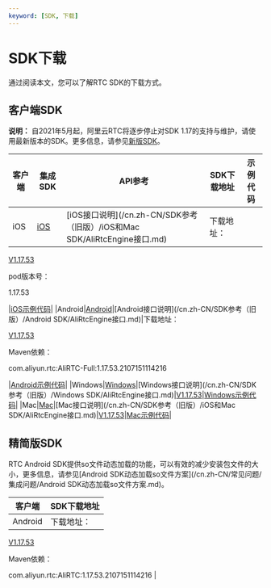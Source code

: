 ```yaml
---
keyword: [SDK, 下载]
---
```


# SDK下载

通过阅读本文，您可以了解RTC SDK的下载方式。

## 客户端SDK

**说明：** 自2021年5月起，阿里云RTC将逐步停止对SDK 1.17的支持与维护，请使用最新版本的SDK。更多信息，请参见[新版SDK](/cn.zh-CN/SDK参考/SDK下载.md)。

|客户端|集成SDK|API参考|SDK下载地址|示例代码|
|---|-----|-----|-------|----|
|iOS|[iOS](/cn.zh-CN/快速入门/集成客户端SDK/iOS.md)|[iOS接口说明](/cn.zh-CN/SDK参考（旧版）/iOS和Mac SDK/AliRtcEngine接口.md)|下载地址：

[V1.17.53](https://alivc-demo-cms.alicdn.com/versionProduct/sourceCode/rtc/1.17.53/AliRTCSdk_1.17.53(iOS).zip)

pod版本号：

1.17.53

|[iOS示例代码](https://github.com/aliyunvideo/AliRtcAppSample_iOS)|
|Android|[Android](/cn.zh-CN/快速入门/集成客户端SDK/Android.md)|[Android接口说明](/cn.zh-CN/SDK参考（旧版）/Android SDK/AliRtcEngine接口.md)|下载地址：

[V1.17.53](https://alivc-demo-cms.alicdn.com/versionProduct/sourceCode/rtc/1.17.53/AliRTCSdk_1.17.53(Android).zip)

Maven依赖：

com.aliyun.rtc:AliRTC-Full:1.17.53.2107151114216

|[Android示例代码](https://github.com/aliyunvideo/AliRtcAppSample_Android)|
|Windows|[Windows](/cn.zh-CN/快速入门/集成客户端SDK/Windows.md)|[Windows接口说明](/cn.zh-CN/SDK参考（旧版）/Windows SDK/AliRtcEngine接口.md)|[V1.17.53](https://alivc-demo-cms.alicdn.com/versionProduct/sourceCode/rtc/1.17.53/AliRTCSdk_1.17.53(Windows).zip)|[Windows示例代码](https://github.com/aliyunvideo/AliRtcAppSample_Windows/tree/master/MFC%20Demo)|
|Mac|[Mac](/cn.zh-CN/快速入门/集成客户端SDK/Mac.md)|[Mac接口说明](/cn.zh-CN/SDK参考（旧版）/iOS和Mac SDK/AliRtcEngine接口.md)|[V1.17.53](https://alivc-demo-cms.alicdn.com/versionProduct/sourceCode/rtc/1.17.53/AliRTCSdk_1.17.53(Mac).zip)|[Mac示例代码](https://github.com/aliyunvideo/AliRtcAppSample_Mac)|

## 精简版SDK

RTC Android SDK提供so文件动态加载的功能，可以有效的减少安装包文件的大小，更多信息，请参见[Android SDK动态加载so文件方案](/cn.zh-CN/常见问题/集成问题/Android SDK动态加载so文件方案.md)。

|客户端|SDK下载地址|
|---|-------|
|Android|下载地址：

[V1.17.53](https://alivc-demo-cms.alicdn.com/versionProduct/sourceCode/rtc/1.17.53/AliRTCSdk_1.17.53(Android_arr_so).zip)

Maven依赖：

com.aliyun.rtc:AliRTC:1.17.53.2107151114216 |

